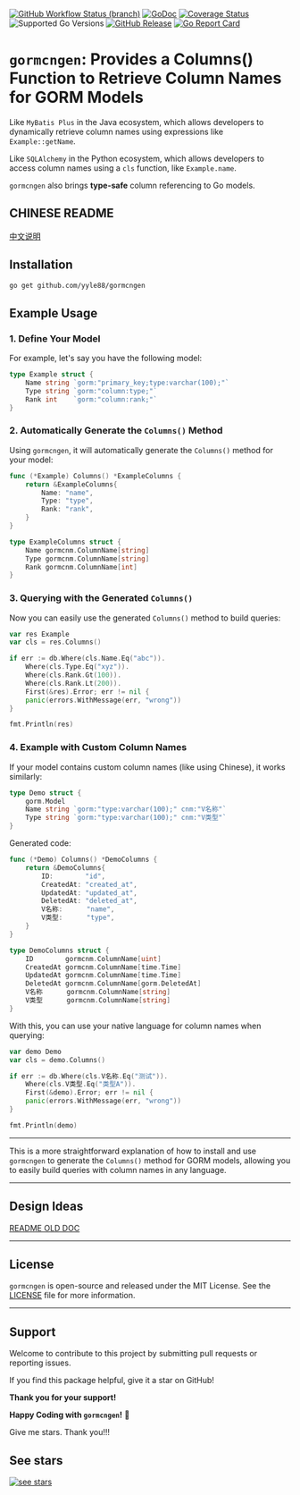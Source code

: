 [![GitHub Workflow Status (branch)](https://img.shields.io/github/actions/workflow/status/yyle88/gormcngen/release.yml?branch=main&label=BUILD)](https://github.com/yyle88/gormcngen/actions/workflows/release.yml?query=branch%3Amain)
[![GoDoc](https://pkg.go.dev/badge/github.com/yyle88/gormcngen)](https://pkg.go.dev/github.com/yyle88/gormcngen)
[![Coverage Status](https://img.shields.io/coveralls/github/yyle88/gormcngen/master.svg)](https://coveralls.io/github/yyle88/gormcngen?branch=main)
![Supported Go Versions](https://img.shields.io/badge/Go-1.22%2C%201.23-lightgrey.svg)
[![GitHub Release](https://img.shields.io/github/release/yyle88/gormcngen.svg)](https://github.com/yyle88/gormcngen/releases)
[![Go Report Card](https://goreportcard.com/badge/github.com/yyle88/gormcngen)](https://goreportcard.com/report/github.com/yyle88/gormcngen)

# `gormcngen`: Provides a Columns() Function to Retrieve Column Names for GORM Models

Like `MyBatis Plus` in the Java ecosystem, which allows developers to dynamically retrieve column names using expressions like `Example::getName`.

Like `SQLAlchemy` in the Python ecosystem, which allows developers to access column names using a `cls` function, like `Example.name`.

`gormcngen` also brings **type-safe** column referencing to Go models.

## CHINESE README

[中文说明](README.zh.md)

## Installation

```bash
go get github.com/yyle88/gormcngen
```

## Example Usage

### 1. Define Your Model

For example, let's say you have the following model:

```go
type Example struct {
	Name string `gorm:"primary_key;type:varchar(100);"`
	Type string `gorm:"column:type;"`
	Rank int    `gorm:"column:rank;"`
}
```

### 2. Automatically Generate the `Columns()` Method

Using `gormcngen`, it will automatically generate the `Columns()` method for your model:

```go
func (*Example) Columns() *ExampleColumns {
	return &ExampleColumns{
		Name: "name",
		Type: "type",
		Rank: "rank",
	}
}

type ExampleColumns struct {
	Name gormcnm.ColumnName[string]
	Type gormcnm.ColumnName[string]
	Rank gormcnm.ColumnName[int]
}
```

### 3. Querying with the Generated `Columns()`

Now you can easily use the generated `Columns()` method to build queries:

```go
var res Example
var cls = res.Columns()

if err := db.Where(cls.Name.Eq("abc")).
    Where(cls.Type.Eq("xyz")).
    Where(cls.Rank.Gt(100)).
    Where(cls.Rank.Lt(200)).
    First(&res).Error; err != nil {
    panic(errors.WithMessage(err, "wrong"))
}

fmt.Println(res)
```

### 4. Example with Custom Column Names

If your model contains custom column names (like using Chinese), it works similarly:

```go
type Demo struct {
	gorm.Model
	Name string `gorm:"type:varchar(100);" cnm:"V名称"`
	Type string `gorm:"type:varchar(100);" cnm:"V类型"`
}
```

Generated code:

```go
func (*Demo) Columns() *DemoColumns {
	return &DemoColumns{
		ID:        "id",
		CreatedAt: "created_at",
		UpdatedAt: "updated_at",
		DeletedAt: "deleted_at",
		V名称:      "name",
		V类型:      "type",
	}
}

type DemoColumns struct {
	ID        gormcnm.ColumnName[uint]
	CreatedAt gormcnm.ColumnName[time.Time]
	UpdatedAt gormcnm.ColumnName[time.Time]
	DeletedAt gormcnm.ColumnName[gorm.DeletedAt]
	V名称      gormcnm.ColumnName[string]
	V类型      gormcnm.ColumnName[string]
}
```

With this, you can use your native language for column names when querying:

```go
var demo Demo
var cls = demo.Columns()

if err := db.Where(cls.V名称.Eq("测试")).
    Where(cls.V类型.Eq("类型A")).
    First(&demo).Error; err != nil {
    panic(errors.WithMessage(err, "wrong"))
}

fmt.Println(demo)
```

---

This is a more straightforward explanation of how to install and use `gormcngen` to generate the `Columns()` method for GORM models, allowing you to easily build queries with column names in any language.

---

## Design Ideas

[README OLD DOC](internal/docs/README_OLD_DOC.en.md)

---

## License

`gormcngen` is open-source and released under the MIT License. See the [LICENSE](LICENSE) file for more information.

---

## Support

Welcome to contribute to this project by submitting pull requests or reporting issues.

If you find this package helpful, give it a star on GitHub!

**Thank you for your support!**

**Happy Coding with `gormcngen`!** 🎉

Give me stars. Thank you!!!

## See stars
[![see stars](https://starchart.cc/yyle88/gormcngen.svg?variant=adaptive)](https://starchart.cc/yyle88/gormcngen)
